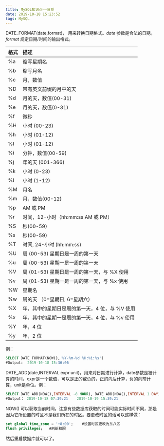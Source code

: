 ```yaml
---
title: MySQL知识点——日期
date: 2019-10-18 15:23:52
tags: MySQL	
---
```


DATE_FORMAT(date,format)， 用来转换日期格式。*date* 参数是合法的日期。*format* 规定日期/时间的输出格式。

<!--more-->

| 格式 | 描述                                           |
| :--- | :--------------------------------------------- |
| %a   | 缩写星期名                                     |
| %b   | 缩写月名                                       |
| %c   | 月，数值                                       |
| %D   | 带有英文前缀的月中的天                         |
| %d   | 月的天，数值(00-31)                            |
| %e   | 月的天，数值(0-31)                             |
| %f   | 微秒                                           |
| %H   | 小时 (00-23)                                   |
| %h   | 小时 (01-12)                                   |
| %I   | 小时 (01-12)                                   |
| %i   | 分钟，数值(00-59)                              |
| %j   | 年的天 (001-366)                               |
| %k   | 小时 (0-23)                                    |
| %l   | 小时 (1-12)                                    |
| %M   | 月名                                           |
| %m   | 月，数值(00-12)                                |
| %p   | AM 或 PM                                       |
| %r   | 时间，12-小时（hh:mm:ss AM 或 PM）             |
| %S   | 秒(00-59)                                      |
| %s   | 秒(00-59)                                      |
| %T   | 时间, 24-小时 (hh:mm:ss)                       |
| %U   | 周 (00-53) 星期日是一周的第一天                |
| %u   | 周 (00-53) 星期一是一周的第一天                |
| %V   | 周 (01-53) 星期日是一周的第一天，与 %X 使用    |
| %v   | 周 (01-53) 星期一是一周的第一天，与 %x 使用    |
| %W   | 星期名                                         |
| %w   | 周的天 （0=星期日, 6=星期六）                  |
| %X   | 年，其中的星期日是周的第一天，4 位，与 %V 使用 |
| %x   | 年，其中的星期一是周的第一天，4 位，与 %v 使用 |
| %Y   | 年，4 位                                       |
| %y   | 年，2 位                                       |

例：

```sql
SELECT DATE_FORMAT(NOW(),'%Y-%m-%d %H:%i:%s')
#Output:  2019-10-18 15:36:06
```

DATE_ADD(date,INTERVAL expr unit)，用来对日期进行计算，date参数是被计算的时间，expr是一个数值，可以是正的或负的，正的向后计算，负的向前计算，unit是单位。例：

``` sql
SELECT DATE_ADD(NOW(),INTERVAL -8 HOUR), DATE_ADD(NOW(),INTERVAL 1 DAY)
#Output： 2019-10-18 07:39:21	2019-10-19 15:39:21
```

NOW() 可以获取当前时间，注意有些数据库获取的时间可能实际时间不同，那是因为它所设置的时区不是我们所在的时区。要更改时区的话可以这样做：

```sql
set global time_zone = '+8:00';    #设置时区更改为东八区
flush privileges;   #刷新权限
```

然后重启数据库就可以了。
